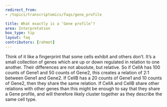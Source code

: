```yaml
---
redirect_from:
- /topics/transcriptomics/faqs/gene_profile

title: What exactly is a ‘Gene profile’?
area: Interpretation
box_type: tip
layout: faq
contributors: [rahmot]
---
```


Think of it like a fingerprint that some cells exhibit and others don’t. It’s a small collection of genes which are up or down regulated in relation to one another. Their differences are not absolute, but relative. So if CellA has 100 counts of Gene1 and 50 counts of Gene2, this creates a relation of 2:1 between Gene1 and Gene2. If CellB has a 20 counts of Gene1 and 10 counts of Gene2, then they share the same relation. If CellA and CellB share other relations with other genes than this might be enough to say that they share a Gene profile, and will therefore likely cluster together as they describe the same cell type.

